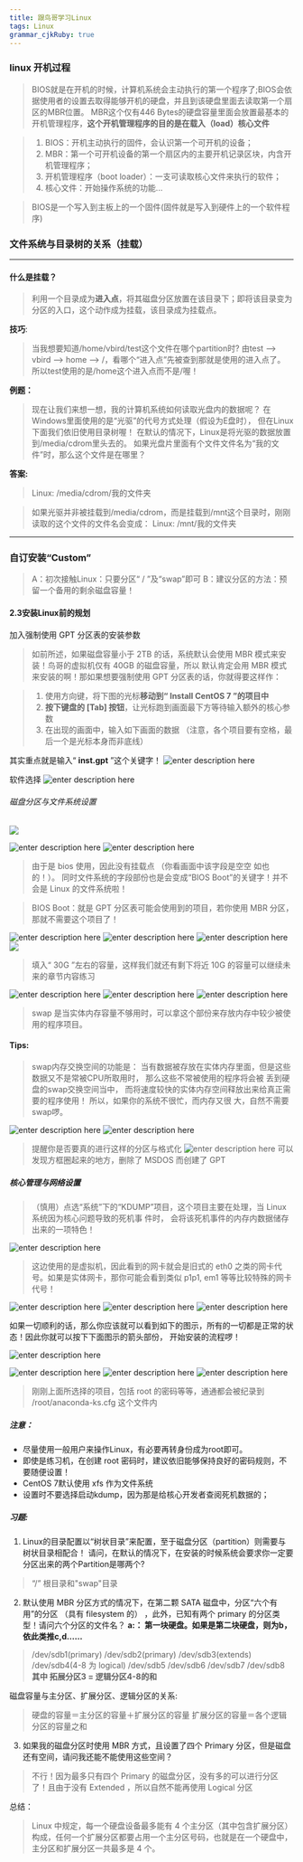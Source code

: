```yaml
---
title: 跟鸟哥学习Linux
tags: Linux
grammar_cjkRuby: true
---
```


### linux 开机过程
> BIOS就是在开机的时候，计算机系统会主动执行的第一个程序了;BIOS会依据使用者的设置去取得能够开机的硬盘，并且到该硬盘里面去读取第一个扇区的MBR位置。 MBR这个仅有446 Bytes的硬盘容量里面会放置最基本的开机管理程序，**这个开机管理程序的目的是在载入（load）核心文件**

> 1.  BIOS：开机主动执行的固件，会认识第一个可开机的设备；
> 2. MBR：第一个可开机设备的第一个扇区内的主要开机记录区块，内含开机管理程序；
> 3. 开机管理程序（boot loader）：一支可读取核心文件来执行的软件；
> 4. 核心文件：开始操作系统的功能...

> BIOS是一个写入到主板上的一个固件(固件就是写入到硬件上的一个软件程序)

### 文件系统与目录树的关系（挂载）
------
#### 什么是挂载？
> 利用一个目录成为**进入点**，将其磁盘分区放置在该目录下；即将该目录变为分区的入口，这个动作成为挂载，该目录成为挂载点。

**技巧**:
> 当我想要知道/home/vbird/test这个文件在哪个partition时?
> 由test --> vbird --> home --> /，看哪个“进入点”先被查到那就是使用的进入点了。 所以test使用的是/home这个进入点而不是/喔！

**例题：**
> 现在让我们来想一想，我的计算机系统如何读取光盘内的数据呢？
> 在Windows里面使用的是“光驱”的代号方式处理（假设为E盘时）， 但在Linux下面我们依旧使用目录树喔！
> 在默认的情况下，Linux是将光驱的数据放置到/media/cdrom里头去的。 如果光盘片里面有个文件文件名为“我的文件”时，那么这个文件是在哪里？

**答案:**
> Linux: /media/cdrom/我的文件夹

> 如果光驱并非被挂载到/media/cdrom，而是挂载到/mnt这个目录时，刚刚读取的这个文件的文件名会变成：
> Linux: /mnt/我的文件夹
------
### 自订安装“Custom”
> A：初次接触Linux：只要分区“ / ”及“swap”即可
> B：建议分区的方法：预留一个备用的剩余磁盘容量！

#### 2.3安装Linux前的规划

加入强制使用 GPT 分区表的安装参数
> 如前所述，如果磁盘容量小于 2TB 的话，系统默认会使用 MBR 模式来安装！鸟哥的虚拟机仅有 40GB 的磁盘容量，所以
默认肯定会用 MBR 模式来安装的啊！那如果想要强制使用 GPT 分区表的话，你就得要这样作：

> 1. 使用方向键，将下图的光标**移动到“ Install CentOS 7 ”的项目中**
> 2. **按下键盘的 [Tab] 按钮**，让光标跑到画面最下方等待输入额外的核心参数
> 3. 在出现的画面中，输入如下画面的数据 （注意，各个项目要有空格，最后一个是光标本身而非底线）
> 
其实重点就是输入“ **inst.gpt** ”这个关键字！
![enter description here](./images/1551714551089.png)

软件选择
![enter description here](./images/1551714786301.png)

###### 磁盘分区与文件系统设置
![](./images/1551714919283.png)

![enter description here](./images/1551715186716.png)
![enter description here](./images/1551715224070.png)
> 由于是 bios 使用，因此没有挂载点 （你看画面中该字段是空空
如也的！）。 同时文件系统的字段部份也是会变成“BIOS Boot”的关键字！并不会是 Linux 的文件系统啦！

> BIOS Boot：就是 GPT 分区表可能会使用到的项目，若你使用 MBR 分区，那就不需要这个项目了！


![enter description here](./images/1551715307764.png)
![enter description here](./images/1551715352562.png)
![enter description here](./images/1551715419275.png)
![](./images/1551715460908.png)
> 填入“ 30G ”左右的容量，这样我们就还有剩下将近 10G 的容量可以继续未来的章节内容练习

![enter description here](./images/1551715508368.png)
![enter description here](./images/1551715567260.png)
![enter description here](./images/1551715593582.png)
> swap 是当实体内存容量不够用时，可以拿这个部份来存放内存中较少被使用的程序项目。

#### Tips:
> swap内存交换空间的功能是：
> 当有数据被存放在实体内存里面，但是这些数据又不是常被CPU所取用时， 那么这些不常被使用的程序将会被
丢到硬盘的swap交换空间当中， 而将速度较快的实体内存空间释放出来给真正需要的程序使用！ 所以，如果你的系统不很忙，而内存又很
大，自然不需要swap啰。

![enter description here](./images/1551715757223.png)
![enter description here](./images/1551748847539.png)
> 提醒你是否要真的进行这样的分区与格式化
![enter description here](./images/1551748887152.png)
> 可以发现方框圈起来的地方，删除了 MSDOS 而创建了 GPT 

##### 核心管理与网络设置
> （慎用）点选“系统”下的“KDUMP”项目，这个项目主要在处理，当 Linux 系统因为核心问题导致的死机事
件时， 会将该死机事件的内存内数据储存出来的一项特色！

![enter description here](./images/1551749064930.png)
> 这边使用的是虚拟机，因此看到的网卡就会是旧式的 eth0 之类的网卡代号。如果是实体网卡，那你可能会看到类似 p1p1, em1 等等比较特殊的网卡代号！

![enter description here](./images/1551749144954.png)
![enter description here](./images/1551749176643.png)
![enter description here](./images/1551749198447.png)

如果一切顺利的话，那么你应该就可以看到如下的图示，所有的一切都是正常的状态！因此你就可以按下下面图示的箭头部份， 开始安装的流程啰！

![enter description here](./images/1551749262428.png)

![enter description here](./images/1551749374268.png)
![enter description here](./images/1551749389502.png)
![enter description here](./images/1551749441710.png)
> 刚刚上面所选择的项目，包括 root 的密码等等，通通都会被纪录到 /root/anaconda-ks.cfg 这个文件内

##### 注意：

 - 尽量使用一般用户来操作Linux，有必要再转身份成为root即可。
 - 即使是练习机，在创建 root 密码时，建议依旧能够保持良好的密码规则，不要随便设置！
 - CentOS 7默认使用 xfs 作为文件系统
 - 设置时不要选择启动kdump，因为那是给核心开发者查阅死机数据的；

##### 习题:
1. Linux的目录配置以“树状目录”来配置，至于磁盘分区（partition）则需要与树状目录相配合！ 请问，在默认的情况下，在安装的时候系统会要求你一定要分区出来的两个Partition是哪两个?
> “/” 根目录和"swap"目录

2. 默认使用 MBR 分区方式的情况下，在第二颗 SATA 磁盘中，分区“六个有用”的分区 （具有 filesystem 的） ，此外，已知有两个 primary 的分区类型！请问六个分区的文件名？
**a:： 第一块硬盘。如果是第二块硬盘，则为b，依此类推c,d……**
> /dev/sdb1(primary)
> /dev/sdb2(primary)
> /dev/sdb3(extends)
> /dev/sdb4(4-8 为 logical)
> /dev/sdb5
> /dev/sdb6
> /dev/sdb7
> /dev/sdb8
> **其中 拓展分区3 = 逻辑分区4-8的和**

磁盘容量与主分区、扩展分区、逻辑分区的关系:
> 硬盘的容量＝主分区的容量＋扩展分区的容量
> 扩展分区的容量＝各个逻辑分区的容量之和

3. 如果我的磁盘分区时使用 MBR 方式，且设置了四个 Primary 分区，但是磁盘还有空间，请问我还能不能使用这些空间？
> 不行！因为最多只有四个 Primary 的磁盘分区，没有多的可以进行分区了！且由于没有 Extended ，所以自然不能再使用 Logical 分区


总结：
> Linux 中规定，每一个硬盘设备最多能有 4 个主分区（其中包含扩展分区）构成，任何一个扩展分区都要占用一个主分区号码，也就是在一个硬盘中，主分区和扩展分区一共最多是 4 个。
